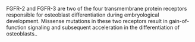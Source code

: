 FGFR-2 and FGFR-3 are two of the four transmembrane protein receptors responsible for osteoblast differentiation during embryological development. Missense mutations in these two receptors result in gain-of-function signaling and subsequent acceleration in the differentiation of osteoblasts..
